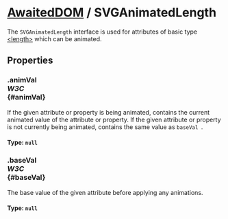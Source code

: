 # [AwaitedDOM](/docs/basic-interfaces/awaited-dom) <span>/</span> SVGAnimatedLength

<div class='overview'>The <code>SVGAnimatedLength</code> interface is used for attributes of basic type <a href="/en/SVG/Content_type#Length" title="https://developer.mozilla.org/en/SVG/Content_type#Length">&lt;length&gt;</a> which can be animated.</div>

## Properties

### .animVal <div class="specs"><i>W3C</i></div> {#animVal}

If the given attribute or property is being animated, contains the current animated value of the attribute or property. If the given attribute or property is not currently being animated, contains the same value as <code>baseVal
</code>.

#### **Type**: `null`

### .baseVal <div class="specs"><i>W3C</i></div> {#baseVal}

The base value of the given attribute before applying any animations.

#### **Type**: `null`
